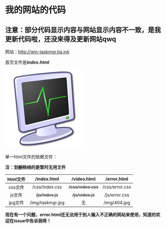 # 我的网站的代码

## 注意：部分代码显示内容与网站显示内容不一致，是我更新代码啦，还没来得及更新网站qwq

网站：http://win-taskmgr.tia.ink

首页文件是***index.html***

![alt taskmgr](img/taskmgr.jpg "Windows-Taskmgr")

单一html文件的依赖文件：

**注：划~~删除线~~的是暂时无用文件**

|html文件|/index.html|/video.html|/error.html|
|:-:|:-:|:-:|:-:|
|css文件|/css/index.css|~~/css/video.css~~|/css/error.css|
|js文件|~~/js/index.js~~|~~/js/video.js~~|/js/error.css|
|jpg文件|/img/taskmgr.jpg|无|/img/404.jpg|

**现在有一个问题，error.html还无法用于别人输入不正确的网站来使用，知道的欢迎在issue中告诉我呀！**
